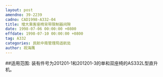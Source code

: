 ```yaml
---
layout: post
amendno: 39-2239
cadno: CAD1998-A332-04
title: 增大乘客座椅背带限制器间隙
date: 1998-07-06 00:00:00 +0800
effdate: 1998-07-10 00:00:00 +0800
tag: A332
categories: 民航中南管理局适航处
author: 祝海鹰
---
```


##适用范围:
装有件号为201201-1和201201-3的单和双座椅的AS332L型直升机。

